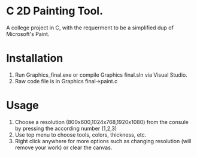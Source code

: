 # C 2D Painting Tool.

A college project in C, with the requerment to be a simplified dup of Microsoft's Paint.

# Installation

1. Run Graphics_final.exe or compile Graphics final.sln via Visual Studio.
2. Raw code file is in Graphics final->paint.c

# Usage
 
1. Choose a resolution (800x600,1024x768,1920x1080) from the consule by pressing the according number (1,2,3)
2. Use top menu to choose tools, colors, thickness, etc.
3. Right click anywhere for more options such as changing resolution (will remove your work) or clear the canvas.